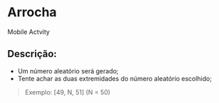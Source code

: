 # Arrocha
Mobile Actvity

## Descrição: 
- Um número aleatório será gerado;
- Tente achar as duas extremidades do número aleatório escolhido;

> Exemplo: [49, N, 51]  (N = 50)
